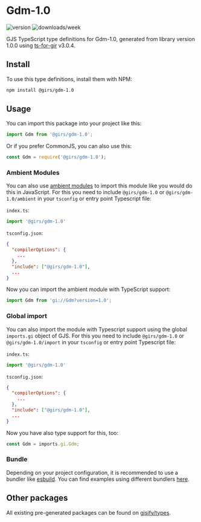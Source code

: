 
# Gdm-1.0

![version](https://img.shields.io/npm/v/@girs/gdm-1.0)
![downloads/week](https://img.shields.io/npm/dw/@girs/gdm-1.0)


GJS TypeScript type definitions for Gdm-1.0, generated from library version 1.0.0 using [ts-for-gir](https://github.com/gjsify/ts-for-gir) v3.0.4.


## Install

To use this type definitions, install them with NPM:
```bash
npm install @girs/gdm-1.0
```

## Usage

You can import this package into your project like this:
```ts
import Gdm from '@girs/gdm-1.0';
```

Or if you prefer CommonJS, you can also use this:
```ts
const Gdm = require('@girs/gdm-1.0');
```

### Ambient Modules

You can also use [ambient modules](https://github.com/gjsify/ts-for-gir/tree/main/packages/cli#ambient-modules) to import this module like you would do this in JavaScript.
For this you need to include `@girs/gdm-1.0` or `@girs/gdm-1.0/ambient` in your `tsconfig` or entry point Typescript file:

`index.ts`:
```ts
import '@girs/gdm-1.0'
```

`tsconfig.json`:
```json
{
  "compilerOptions": {
    ...
  },
  "include": ["@girs/gdm-1.0"],
  ...
}
```

Now you can import the ambient module with TypeScript support: 

```ts
import Gdm from 'gi://Gdm?version=1.0';
```

### Global import

You can also import the module with Typescript support using the global `imports.gi` object of GJS.
For this you need to include `@girs/gdm-1.0` or `@girs/gdm-1.0/import` in your `tsconfig` or entry point Typescript file:

`index.ts`:
```ts
import '@girs/gdm-1.0'
```

`tsconfig.json`:
```json
{
  "compilerOptions": {
    ...
  },
  "include": ["@girs/gdm-1.0"],
  ...
}
```

Now you have also type support for this, too:

```ts
const Gdm = imports.gi.Gdm;
```

### Bundle

Depending on your project configuration, it is recommended to use a bundler like [esbuild](https://esbuild.github.io/). You can find examples using different bundlers [here](https://github.com/gjsify/ts-for-gir/tree/main/examples).

## Other packages

All existing pre-generated packages can be found on [gjsify/types](https://github.com/gjsify/types).

